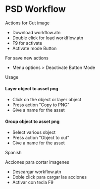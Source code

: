 PSD Workflow
=========

Actions for Cut image

  - Download workflow.atn 
  - Double click for load worklflow.atn 
  - F9 for activate
  - Activate mode Button

For save new actions
  - Menu options > Deactivate Button Mode
  
Usage

#### Layer object to asset png
  - Click on the object or layer object
  - Press action "Copy to PNG"
  - Give a name for the asset
 
#### Group object to asset png
  - Select various object 
  - Press action "Object to cut"
  - Give a name for the asset



Spanish


Acciones para cortar imagenes
  - Descargar workflow.atn
  - Doble click para cargar las acciones
  - Activar con tecla F9